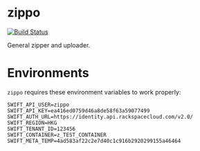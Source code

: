 # zippo

[![Build Status](https://travis-ci.org/picocandy/zippo.svg?branch=master)](https://travis-ci.org/picocandy/zippo)

General zipper and uploader.

# Environments

`zippo` requires these environment variables to work properly:

```
SWIFT_API_USER=zippo
SWIFT_API_KEY=ea416ed0759d46a8de58f63a59077499
SWIFT_AUTH_URL=https://identity.api.rackspacecloud.com/v2.0/
SWIFT_REGION=HKG
SWIFT_TENANT_ID=123456
SWIFT_CONTAINER=z_TEST_CONTAINER
SWIFT_META_TEMP=4ad583af22c2e7d40c1c916b2920299155a46464
```
